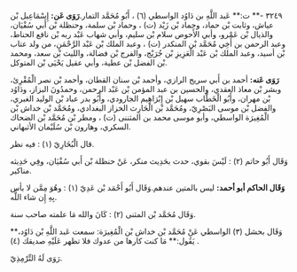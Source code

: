 ٣٢٤٩ -** ت:** عَبد اللَّهِ بن دَاوُد الواسطي (٦) ، أَبُو مُحَمَّد التمار.**رَوَى عَن:** إِسْمَاعِيل بْن عياش، وثابت بْن حماد، وحماد بْن زَيْد (ت) ، وحماد بْن سلمة، وحنظلة بْن أَبي سُفْيَان، والذيال بْن عَمْرو، وأبي الأَحوص سلام بْن سليم، وأبي شهاب عَبْد ربه بْن نافع الحناط، وعبد الرحمن بن أَخِي مُحَمَّد بْن المنكدر (ت) ، وعبد الملك بْن عَبْد الرَّحْمَنِ، من ولد عتاب بْن أسيد، وعبد الملك بْن عَبْد الْعَزِيزِ بْن جُرَيْج، والفرج بْن فضالة، والليث بْن سعد، ومحمد بْن الفضل بْن عطية، وأبي عقيل يَحْيَى بْن المتوكل.

**رَوَى عَنه:** أحمد بن أَبي سريج الرازي، وأحمد بْن سنان القطان، وأحمد بْن نصر الْمُقْرِئ، وبشر بْن معاذ العقدي، والحسين بن عبد المؤمن بْن عَبْد الرحمن، وحمدُونَ البزاز، ودَاوُد بْن مهران، وأَبُو الْخَطَّاب سهيل بْن إِبْرَاهِيم الجارودي، وأَبُو بدر عباد بْن الوليد الغبري، والفضل بْن موسى البَصْرِيّ، ومُحَمَّد بْن الْحَارِث الخزاز البغدادي، ومُحَمَّد بْن خداش بْن الْمُغِيرَة الواسطي، وأبو موسى محمد بن المثننى (ت) ، ومطر بْن مُحَمَّد بْن الضحاك السكري، وهارون بْن سُلَيْمان الأثبهاني.

قال الْبُخَارِيّ (١) : فيه نظر.

وَقَال أَبُو حاتم (٢) : لَيْسَ بقوي، حدث بحَدِيث منكر، عَنْ حنظلة بْن أَبي سُفْيَان، وفِي حَدِيثه مناكير.

**وَقَال الحاكم أبو أحمد:** ليس بالمتين عندهم.وَقَال أَبُو أَحْمَد بْن عَدِيّ (١) : وهُوَ مِمَّن لا بأس بِهِ إِن شاء اللَّه.

وَقَال مُحَمَّد بْن المثنى (٢) : كَانَ والله مَا علمته صاحب سنة.

وَقَال بحشل (٣) الواسطي عَنْ مُحَمَّد بْن خداش بْن الْمُغِيرَة: سمعت عَبد اللَّهِ بْن دَاوُد،** يَقُول:** مَا كنت كارها من عدوك فلا تظهر عَلَيْهِ صديقك (٤) .

رَوَى لَهُ التِّرْمِذِيّ.